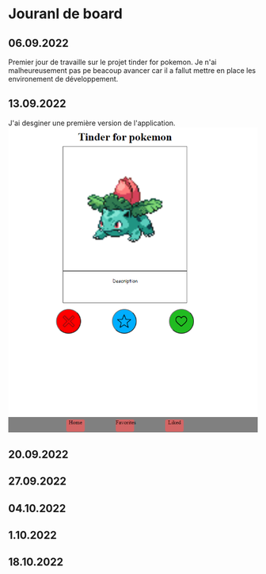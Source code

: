 # Jouranl de board

## 06.09.2022
Premier jour de travaille sur le projet tinder for pokemon. Je n'ai malheureusement pas pe beacoup avancer car il a fallut mettre en place les environement de développement.


## 13.09.2022
J'ai desginer une première version de l'application.
![Screen](img/screenSite.PNG)
## 20.09.2022

## 27.09.2022

## 04.10.2022

## 1.10.2022

## 18.10.2022